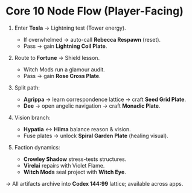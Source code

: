 # Core 10 Node Flow (Player-Facing)

1) Enter **Tesla** → Lightning test (Tower energy).
   - If overwhelmed → auto-call **Rebecca Respawn** (reset).
   - Pass → gain **Lightning Coil Plate**.

2) Route to **Fortune** → Shield lesson.
   - Witch Mods run a glamour audit.
   - Pass → gain **Rose Cross Plate**.

3) Split path:
   - **Agrippa** → learn correspondence lattice → craft **Seed Grid Plate**.
   - **Dee** → open angelic navigation → craft **Monadic Plate**.

4) Vision branch:
   - **Hypatia** ↔ **Hilma** balance reason & vision.
   - Fuse plates → unlock **Spiral Garden Plate** (healing visual).

5) Faction dynamics:
   - **Crowley Shadow** stress-tests structures.
   - **Virelai** repairs with Violet Flame.
   - **Witch Mods** seal project with **Witch Eye**.

→ All artifacts archive into **Codex 144:99** lattice; available across apps.

